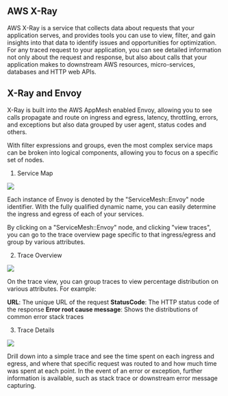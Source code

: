 ## AWS X-Ray

AWS X-Ray is a service that collects data about requests that your application serves, and provides tools you can use to view, filter, and gain insights into that data to identify issues and opportunities for optimization. For any traced request to your application, you can see detailed information not only about the request and response, but also about calls that your application makes to downstream AWS resources, micro-services, databases and HTTP web APIs.

## X-Ray and Envoy

X-Ray is built into the AWS AppMesh enabled Envoy, allowing you to see calls propagate and route on ingress and egress, latency, throttling, errors, and exceptions but also data grouped by user agent, status codes and others.

With filter expressions and groups, even the most complex service maps can be broken into logical components, allowing you to
focus on a specific set of nodes.

1. Service Map

![](https://raw.githubusercontent.com/aws-samples/voting-app/master/images/xray-dashboard/envoy-service-map.jpeg?token=AAJv-gI4ZoOM5LwRR1mzAPqfSJhfx622ks5cBFDXwA%3D%3D)

Each instance of Envoy is denoted by the "ServiceMesh::Envoy" node identifier. With the fully qualified dynamic name, you can easily determine the ingress and egress of each of your services.

By clicking on a "ServiceMesh::Envoy" node, and clicking "view traces", you can go to the trace overview page specific to that ingress/egress and group by various attributes.

2. Trace Overview

![](https://raw.githubusercontent.com/aws-samples/voting-app/master/images/xray-dashboard/envoy-trace-overview.jpeg?token=AAJv-gI4ZoOM5LwRR1mzAPqfSJhfx622ks5cBFDXwA%3D%3D)

On the trace view, you can group traces to view percentage distribution on various attributes. For example:

**URL**: The unique URL of the request
**StatusCode**: The HTTP status code of the response
**Error root cause message**: Shows the distributions of common error stack traces

3. Trace Details

![](https://raw.githubusercontent.com/aws-samples/voting-app/master/images/xray-dashboard/requests-response-summary.jpeg?token=AAJv-tDPSQ0q9_XUHZbHbY3mDIl-WwJAks5cBFMbwA%3D%3D)

Drill down into a simple trace and see the time spent on each ingress and egress, and where that specific request was routed to and how much time was spent at each point. In the event of an error or exception, further information is available, such as stack trace or downstream error message capturing.



